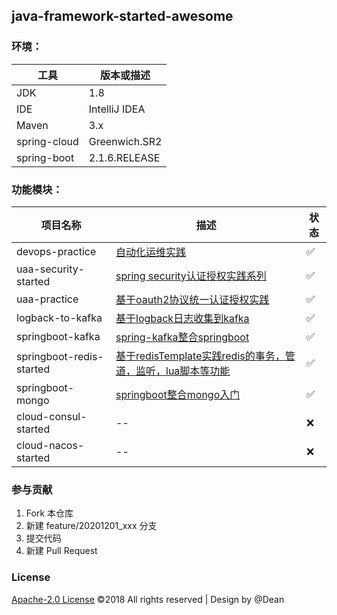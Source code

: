 ## java-framework-started-awesome

### 环境：

| 工具    | 版本或描述 |
| ----- | ------------|
| JDK   | 1.8         |
| IDE   | IntelliJ IDEA |
| Maven | 3.x|
| spring-cloud |Greenwich.SR2 |
| spring-boot |2.1.6.RELEASE |

### 功能模块：

| 项目名称| 描述 | 状态 |
| -----------------------|------------|----|
| devops-practice|[自动化运维实践](devops-practice/README.md) | ✅
| uaa-security-started |[spring security认证授权实践系列](uaa-security-started/README.md) | ✅
| uaa-practice|[基于oauth2协议统一认证授权实践](uaa-practice/README.md) | ✅
| logback-to-kafka| [基于logback日志收集到kafka](logback-to-kafka/README.md)  | ✅
| springboot-kafka| [spring-kafka整合springboot](springboot-kafka/README.md)  | ✅
| springboot-redis-started| [基于redisTemplate实践redis的事务，管道，监听，lua脚本等功能](springboot-redis-started/README.md)  | ✅
| springboot-mongo| [springboot整合mongo入门](springboot-mongo/README.md)  | ✅
| cloud-consul-started|-- | ❌
| cloud-nacos-started|-- | ❌

### 参与贡献

1. Fork 本仓库
2. 新建 feature/20201201_xxx 分支
3. 提交代码
4. 新建 Pull Request

### License
[Apache-2.0 License](https://github.com/dean-coding/java-framework-started-awesome/blob/master/LICENSE)
©2018 All rights reserved | Design by @Dean


